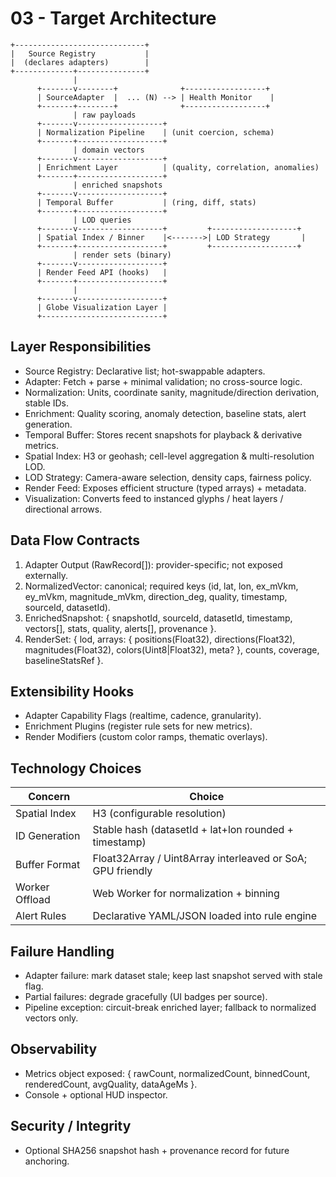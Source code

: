 # 03 - Target Architecture

```
+-----------------------------+
|   Source Registry           |
|  (declares adapters)        |
+-------------+---------------+
              |
      +-------v--------+              +------------------+
      | SourceAdapter  |  ... (N) --> | Health Monitor    |
      +-------+--------+              +------------------+
              | raw payloads
      +-------v-------------------+
      | Normalization Pipeline    | (unit coercion, schema)
      +-------+-------------------+
              | domain vectors
      +-------v-------------------+
      | Enrichment Layer          | (quality, correlation, anomalies)
      +-------+-------------------+
              | enriched snapshots
      +-------v-------------------+
      | Temporal Buffer           | (ring, diff, stats)
      +-------+-------------------+
              | LOD queries
      +-------v-------------------+         +-------------------+
      | Spatial Index / Binner    |<------->| LOD Strategy       |
      +-------+-------------------+         +-------------------+
              | render sets (binary)
      +-------v-------------------+
      | Render Feed API (hooks)   |
      +-------+-------------------+
              |
      +-------v-------------------+
      | Globe Visualization Layer |
      +---------------------------+
```

## Layer Responsibilities
- Source Registry: Declarative list; hot-swappable adapters.
- Adapter: Fetch + parse + minimal validation; no cross-source logic.
- Normalization: Units, coordinate sanity, magnitude/direction derivation, stable IDs.
- Enrichment: Quality scoring, anomaly detection, baseline stats, alert generation.
- Temporal Buffer: Stores recent snapshots for playback & derivative metrics.
- Spatial Index: H3 or geohash; cell-level aggregation & multi-resolution LOD.
- LOD Strategy: Camera-aware selection, density caps, fairness policy.
- Render Feed: Exposes efficient structure (typed arrays) + metadata.
- Visualization: Converts feed to instanced glyphs / heat layers / directional arrows.

## Data Flow Contracts
1. Adapter Output (RawRecord[]): provider-specific; not exposed externally.
2. NormalizedVector: canonical; required keys (id, lat, lon, ex_mVkm, ey_mVkm, magnitude_mVkm, direction_deg, quality, timestamp, sourceId, datasetId).
3. EnrichedSnapshot: { snapshotId, sourceId, datasetId, timestamp, vectors[], stats, quality, alerts[], provenance }.
4. RenderSet: { lod, arrays: { positions(Float32), directions(Float32), magnitudes(Float32), colors(Uint8|Float32), meta? }, counts, coverage, baselineStatsRef }.

## Extensibility Hooks
- Adapter Capability Flags (realtime, cadence, granularity).
- Enrichment Plugins (register rule sets for new metrics).
- Render Modifiers (custom color ramps, thematic overlays).

## Technology Choices
| Concern | Choice |
|---------|--------|
| Spatial Index | H3 (configurable resolution) |
| ID Generation | Stable hash (datasetId + lat+lon rounded + timestamp) |
| Buffer Format | Float32Array / Uint8Array interleaved or SoA; GPU friendly |
| Worker Offload | Web Worker for normalization + binning |
| Alert Rules | Declarative YAML/JSON loaded into rule engine |

## Failure Handling
- Adapter failure: mark dataset stale; keep last snapshot served with stale flag.
- Partial failures: degrade gracefully (UI badges per source).
- Pipeline exception: circuit-break enriched layer; fallback to normalized vectors only.

## Observability
- Metrics object exposed: { rawCount, normalizedCount, binnedCount, renderedCount, avgQuality, dataAgeMs }.
- Console + optional HUD inspector.

## Security / Integrity
- Optional SHA256 snapshot hash + provenance record for future anchoring.

